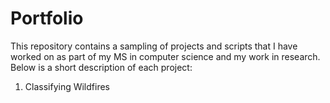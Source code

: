 # Portfolio
This repository contains a sampling of projects and scripts that I have worked on as part of my MS in computer science and my work in research. Below is a short description of each project:
  1. Classifying Wildfires
